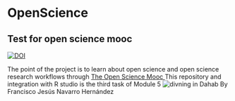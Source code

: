 # OpenScience
<h2>Test for open science mooc</h2>


[![DOI](https://zenodo.org/badge/DOI/10.5281/zenodo.3356370.svg)](https://doi.org/10.5281/zenodo.3356370)

<p>
The point of the project is to learn about open science and open science research workflows through <a href="https://opensciencemooc.eu/"> The Open Science Mooc </a> This repository and integration with R studio is the third task of Module 5
<img src="https://images.unsplash.com/photo-1517627043994-b991abb62fc8?ixlib=rb-1.2.1&ixid=eyJhcHBfaWQiOjEyMDd9&auto=format&fit=crop&w=1560&q=80" alt="divning in Dahab"> By Francisco Jesús Navarro Hernández
</p>

